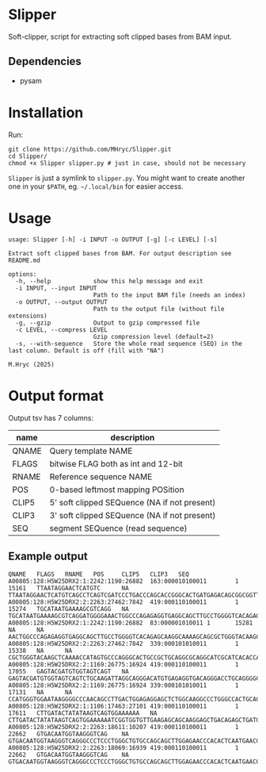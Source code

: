 # Slipper

Soft-clipper, script for extracting soft clipped bases from BAM input.

## Dependencies

* pysam

# Installation

Run:

```
git clone https://github.com/MHryc/Slipper.git
cd Slipper/
chmod +x Slipper slipper.py # just in case, should not be necessary
```

`Slipper` is just a symlink to `slipper.py`. You might want to create another
one in your `$PATH`, eg. `~/.local/bin` for easier access.

# Usage

```
usage: Slipper [-h] -i INPUT -o OUTPUT [-g] [-c LEVEL] [-s]

Extract soft clipped bases from BAM. For output description see README.md

options:
  -h, --help            show this help message and exit
  -i INPUT, --input INPUT
                        Path to the input BAM file (needs an index)
  -o OUTPUT, --output OUTPUT
                        Path to the output file (without file extensions)
  -g, --gzip            Output to gzip compressed file
  -c LEVEL, --compress LEVEL
                        Gzip compression level (default=2)
  -s, --with-sequence   Store the whole read sequence (SEQ) in the last column. Default is off (fill with "NA")

M.Hryc (2025)
```

# Output format

Output tsv has 7 columns:

| name  | description                                   |
| ---   | ---                                           |
| QNAME | Query template NAME                           |
| FLAGS | bitwise FLAG both as int and 12-bit           |
| RNAME | Reference sequence NAME                       |
| POS   | 0-based leftmost mapping POSition             |
| CLIP5 | 5' soft clipped SEQuence (NA if not present)  |
| CLIP3 | 3' soft clipped SEQuence (NA if not present)  |
| SEQ   | segment SEQuence (read sequence)              |

## Example output

```
QNAME   FLAGS   RNAME   POS     CLIP5   CLIP3   SEQ
A00805:128:H5W25DRX2:1:2242:1190:26882  163:000010100011        1       15161   TTAATAGGAACTCATGTC      NA      TTAATAGGAACTCATGTCAGCCTCAGTCGATCCCTGACCCAGCACCGGGCACTGATGAGACAGCGGCGGTTTGAGGAGCCACCTCCCAGCCACCTCGGGGC
A00805:128:H5W25DRX2:2:2263:27462:7842  419:000110100011        1       15274   TGCATAATGAAAAGCGTCAGG   NA      TGCATAATGAAAAGCGTCAGGATGGGGAAACTGGCCCAGAGAGGTGAGGCAGCTTGCCTGGGGTCACAGAGCAAGGCAAAAGCAGCGCTGGGTACAAGCTC
A00805:128:H5W25DRX2:1:2242:1190:26882  83:000001010011 1       15281   NA      NA      AACTGGCCCAGAGAGGTGAGGCAGCTTGCCTGGGGTCACAGAGCAAGGCAAAAGCAGCGCTGGGTACAAGCTCAAAACCATAGTGCCCAGGGCACTGCCGC
A00805:128:H5W25DRX2:2:2263:27462:7842  339:000101010011        1       15338   NA      NA      CGCTGGGTACAAGCTCAAAACCATAGTGCCCAGGGCACTGCCGCTGCAGGCGCAGGCATCGCATCACACCAGTGTCTGCGTTCACAGCAGGCATCATCAGT
A00805:128:H5W25DRX2:2:1169:26775:16924 419:000110100011        1       17055   GAGTACGATGTGGTAGTCAGT   NA      GAGTACGATGTGGTAGTCAGTCTGCAAGATTAGGCAGGGACATGTGAGAGGTGACAGGGACCTGCAGGGGCAGCCAACAAGACCTTGTGTGCACCTCCCAT
A00805:128:H5W25DRX2:2:1169:26775:16924 339:000101010011        1       17131   NA      NA      CCATGGGTGGAATAAGGGGCCCAACAGCCTTGACTGGAGAGGAGCTCTGGCAAGGCCCTGGGCCACTGCACCTGTCTCCACCTCTGTCCCACCCCTCCCAC
A00805:128:H5W25DRX2:1:1106:17463:27101 419:000110100011        1       17611   CTTGATACTATATAAGTCAGTGGAAAAAA   NA      CTTGATACTATATAAGTCAGTGGAAAAAATCGGTGGTGTTGAAGAGCAGCAAGGAGCTGACAGAGCTGATGTTGCTGGGAAGACCCCCAAGTCCCTCTTCT
A00805:128:H5W25DRX2:2:2263:18611:10207 419:000110100011        1       22662   GTGACAATGGTAAGGGTCAG    NA      GTGACAATGGTAAGGGTCAGGGCCCTCCCTGGGCTGTGCCAGCAGCTTGGAGAACCCACACTCAATGAACGCAGCACTCCACTACCCAGGAAATGCCTTCC
A00805:128:H5W25DRX2:2:2263:18069:16939 419:000110100011        1       22662   GTGACAATGGTAAGGGTCAG    NA      GTGACAATGGTAAGGGTCAGGGCCCTCCCTGGGCTGTGCCAGCAGCTTGGAGAACCCACACTCAATGAACGCAGCACTCCACTACCCAGGAAATGCCTTCC
```
